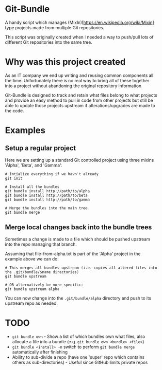 Git-Bundle
==========
A handy script which manages (MixIn)[https://en.wikipedia.org/wiki/Mixin] type projects made from multiple Git repositories.

This script was originally created when I needed a way to push/pull lots of different Git repositories into the same tree.


Why was this project created
============================
As an IT company we end up writing and reusing common components all the time. Unfortunately there is no real way to bring all of these together into a project without abandoning the original repository information.

Git-Bundle is designed to track and retain what files belong to what projects and provide an easy method to pull in code from other projects but still be able to update those projects upstream if alterations/upgrades are made to the code.


Examples
========

Setup a regular project
-----------------------
Here we are setting up a standard Git controlled project using three mixins 'Alpha', 'Beta', and 'Gamma':

	# Intialize everything if we havn't already
	git init

	# Install all the bundles
	git bundle install http://path/to/alpha
	git bundle install http://path/to/beta
	git bundle install http://path/to/gamma

	# Merge the bundles into the main tree
	git bundle merge


Merge local changes back into the bundle trees
----------------------------------------------
Sometimes a change is made to a file which should be pushed upstream into the repo managing that branch.

Assuming that file-from-alpha.txt is part of the 'Alpha' project in the example above we can do:

	# This merges all bundles upstream (i.e. copies all altered files into the .git/bundle/$name directories)
	git bundle upstream

	# OR alternatively be more specific:
	git bundle upstream alpha

You can now change into the `.git/bundle/alpha` directory and push to its upstream repo as needed.


TODO
====
* `git bundle own` - Show a list of which bundles own what files, also allocate a file into a bundle (e.g. `git bundle own <bundle> <file>`)
* `git bundle <install> -m` switch to perform `git bundle merge` automatically after finishing
* Ability to sub-divide a repo (have one 'super' repo which contains others as sub-directories) - Useful since GitHub limits private repos
